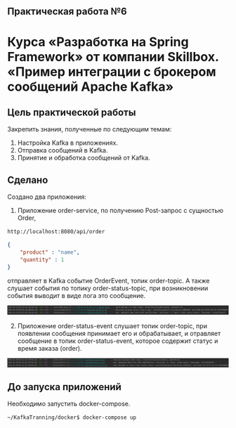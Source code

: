 
## Практическая работа №6
# Курса «Разработка на Spring Framework» от компании Skillbox. «Пример интеграции с брокером сообщений Apache Kafka»
## Цель практической работы
Закрепить знания, полученные по следующим темам:
<ol>
<li>Настройка Kafka в приложениях.</li>
<li>Отправка сообщений в Kafka.</li>
<li>Принятие и обработка сообщений от Kafka.</li>
</ol>

## Сделано
Создано два приложения:

1. Приложение order-service, по получению Post-запрос с сущностью Order,
```http request
http://localhost:8080/api/order
```
```json body request
{
    "product" : "name",
    "quantity" : 1
}
```
отправляет в Kafka событие OrderEvent, топик order-topic. А также слушает события по топику order-status-topic, при возникновении события 
выводит в виде лога это сообщение.

<img src="./readme_img/order-service.png"/>

2. Приложение order-status-event слушает топик order-topic, при появлении сообщения принимает его и обрабатывает, и отравляет сообщение в топик order-status-event,
которое содержит статус и время заказа (order).

<img src="./readme_img/order-status-event.png"/>

## До запуска приложений

Необходимо запустить docker-compose.
```
~/KafkaTranning/docker$ docker-compose up
```